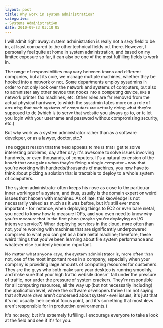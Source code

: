 ```yaml
---
layout: post
title: Why work in system administration?
categories:
- Systems Administration
date: 2010-09-23 03:10:05
---
```


I will admit right away: system administration is really not a sexy field
to be in, at least compared to the other technical fields out there.
However, I personally feel quite at home in system administration, and based
on my limited exposure so far, it can also be one of the most fulfilling fields
to work in.

The range of responsibilities may vary between teams and different companies,
but at its core, we manage multiple machines, whether they be hooked into a
network or not. Some departments employ sysadmins in order to not only look
over the network and systems of computers, but also to administer any other
device that hooks into a computing device, like a network printer, fax
machines, etc.  Other roles are far removed from the actual physical hardware,
to which the sysadmin takes more on a role of ensuring that such systems
of computers are actually doing what they're supposed to do (which is to
serve that website you always go to, or to let you login with your username
and password without compromising security, etc.)

But why work as a system administrator rather than as a software developer,
or as a lawyer, doctor, etc.?

The biggest reason that the field appeals to me is that I get to solve
interesting problems, day after day; it's awesome to solve issues involving
hundreds, or even thousands, of computers. It's a natural extension of the
knack that one gains when they're fixing a single computer - now
that you're working with hundreds/thousands of machines, you now have to think
about picking a solution that is tractable to deploy to a whole system of
computers.

The system administrator often keeps his nose as close to the particular inner
workings of a system, and thus, usually is the domain expert on weird issues
that happen with machines.  As of late, this knowledge is not necessarily
valued as much as it was before, but it's still ever more important - for
instance, when deploying things to EC2 or even bare metal, you need to know
how to measure IOPs, and you even need to know *why* you're measure that in
the first place (maybe you're deploying an I/O intensive service?)  When
deploying services in the cloud, more often than not, you're working with
machines that are significantly underpowered compared to what you can get
as a bare metal machine; therefore, these weird things that you've been
learning about file system performance and whatever else suddenly become
important.

No matter what anyone says, the system administrator is, more often than
not, one of the most important roles in a company, especially when your company
is providing large amounts of computing resources for customers.  They are
the guys who both make sure your desktop is running smoothly, and make sure
that your high traffic website doesn't fall under the pressure of traffic,
nor under the pressure of system crackers.  They're responsible for all
computing resources, all the way up (but not necessarily including) the
application level, where the software developers thrive (I'm not saying that
software devs aren't concerned about system-level issues, it's just that it's
not usually their central focus point, and it's something that most devs
aren't responsible for in production environments.)

It's not sexy, but it's extremely fulfilling. I encourage everyone to take
a look at the field and see if it's for you.
